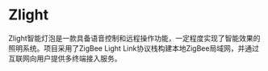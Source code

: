 # Zlight
Zlight智能灯泡是一款具备语音控制和远程操作功能，一定程度实现了智能效果的照明系统。项目采用了ZigBee Light Link协议栈构建本地ZigBee局域网，并通过互联网向用户提供多终端接入服务。

